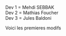 Dev 1 = Mehdi SEBBAK  
Dev 2 = Mathias Foucher   
Dev 3 = Jules Baldoni  

Voici les premieres modifs
